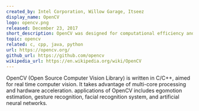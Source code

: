```yaml
---
created_by: Intel Corporation, Willow Garage, Itseez
display_name: OpenCV
logo: opencv.png
released: December 23, 2017
short_description: OpenCV was designed for computational efficiency and with a strong focus on real-time applications.
topic: opencv
related: c, cpp, java, python
url: https://opencv.org/
github_url: https://github.com/opencv
wikipedia_url: https://en.wikipedia.org/wiki/OpenCV
---
```

OpenCV (Open Source Computer Vision Library) is written in C/C++, aimed for real time computer vision. It takes advantage of multi-core processing and hardware acceleration. applications of OpenCV includes egomotion estimation, gesture recognition, facial recognition system, and artificial neural networks.
